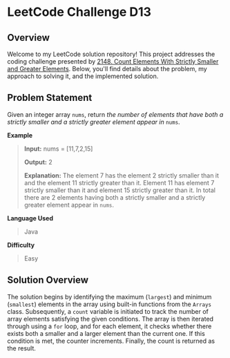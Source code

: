 
# LeetCode Challenge D13

## Overview

Welcome to my LeetCode solution repository! This project addresses the coding challenge presented by [2148.  Count Elements With Strictly Smaller and Greater Elements](https://leetcode.com/problems/count-elements-with-strictly-smaller-and-greater-elements/). Below, you'll find details about the problem, my approach to solving it, and the implemented solution.

## Problem Statement

Given an integer array `nums`, return _the number of elements that have  *both*  a strictly smaller and a strictly greater element appear in_ `nums`.

**Example**

>**Input:** nums = [11,7,2,15]
>
>**Output:** 2
>
>**Explanation:** The element 7 has the element 2 strictly smaller than it and the element 11 strictly greater than it. Element 11 has element 7 strictly smaller than it and element 15 strictly greater than it. In total there are 2 elements having both a strictly smaller and a strictly greater element appear in `nums`.

**Language Used**
> Java

**Difficulty**
> Easy



## Solution Overview
The solution begins by identifying the maximum (`largest`) and minimum (`smallest`) elements in the array using built-in functions from the `Arrays` class. Subsequently, a `count` variable is initiated to track the number of array elements satisfying the given conditions. The array is then iterated through using a `for` loop, and for each element, it checks whether there exists both a smaller and a larger element than the current one. If this condition is met, the counter increments. Finally, the count is returned as the result.
